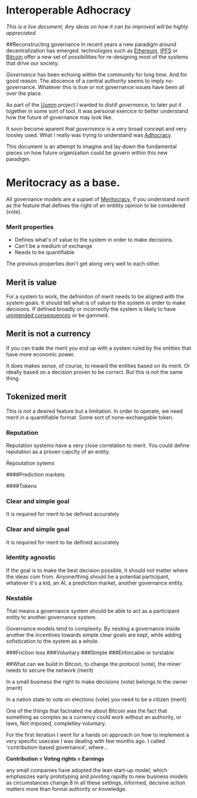 # Interoperable Adhocracy

_This is a live document, Any ideas on how it can be improved will be highly appreciated_

##Reconstructing governance
In recent years a new paradigm around decentralization has emerged.
technologies such as [Ethereum](https://www.ethereum.org/), [IPFS](https://ipfs.io/) or [Bitcoin](https://en.wikipedia.org/wiki/Bitcoin) offer a new set of possibilities for re-designing most of the systems that drive our society.

_Governance_ has been echoing within the community for long time. And for good reason. The abscence of a central authority seems to imply no-governance. Whatever this is true or not governance issues have been all over the place.

As part of the [Uumm](https://xavivives.github.io/Uumm/#intro) project I wanted to distill _governance_, to later put it together in some sort of tool. It was personal exercice to better understand how the future of governance may look like.

It soon become aparent that _governance_ is a very broad concept and very loosley used. What I really was trying to understand was [Adhocracy](https://en.m.wikipedia.org/wiki/Adhocracy).

This document is an attempt to imagine and lay down the fundamental pieces on how future organization could be govern within this new paradigm.

# Meritocracy as a base.
All governance models are a supset of [Meritocracy](https://en.wikipedia.org/wiki/Meritocracy), if you understand _merit_ as the feature that defines the right of an entitity opinion to be considered (vote).

### Merit properties

* Defines what's of value to the system in order to make decisions.
* Can't be a medium of exchange
* Needs to be quantifiable

The previous properties don't get along very well to each other.

## Merit is value

For a system to work, the defniniton of merit needs to be aligned with the system goals. It should tell what is of value to the system in order to make decisions. If defined broadly or incorrectly the system is likely to have [unintended consequences](http://lesswrong.com/lw/y3/value_is_fragile/) or be gammed.





## Merit is not a currency

If you can trade the merit you end up with a system ruled by the entities that have more economic power.

It does makes sense, of course, to reward the entities based on its merit. Or ideally based on a decision proven to be correct. But this is not the same thing.

## Tokenized merit
This is not a desired feature but a limitation. In order to operate, we need merit in a quantifiable format. Some sort of none-exchangable token.


### Reputation
Reputation systems have a very close correlation to merit. You could define reputation as a proven capcity of an entity.

Repoutation sytems 

####Prediction markets

####Tokens


### Clear and simple goal
It is required for merit to be defined accurately



### Clear and simple goal
It is required for merit to be defined accurately

### Identity agnostic
If the goal is to make the best decision possible, it should not matter where the ideas com from. Anyone/thing should be a potential participant, whatever it's a kid, an AI, a prediction market, another governance entity.

### Nestable
That means a governance system should be able to act as a participant entity to another governance system.

Governance models tend to complexity. By nesting a governance inside another the incentives towards simple clear goals are kept, while adding sofistication to the system as a whole.



###Friction less
###Voluntary
###Simple
###Enforcable or turstable



##What can we build
In Bitcoin, to change the protocol (vote), the miner needs to secure the network (merit)

In a small business the right to make decisions (vote) belongs to the owner (merit)

In a nation state to vote on elections (vote) you need to be a citizen  (merit)


One of the things that facinated me about Bitcoin was the fact that something as complex as a currency could work without an authority, or laws, Not imposed, completley voluntary.


For the first iteration I went for a hands on approach on how to implement a very specific usecase I was dealing with few months ago. I called 'contribution-based governance', where...

**Contribution = Voting rights = Earnings**


any small companies have adopted the lean start-up model, which emphasizes early prototyping and pivoting rapidly to new business models as circumstances change.8 In all these settings, informed, decisive action matters more than formal authority or knowledge.